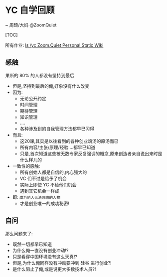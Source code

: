 # YC 自学回顾
~ 周琦/大妈 @ZoomQuiet

[TOC]

所有作业: [ls /yc Zoom.Quiet Personal Static Wiki](http://wiki.zoomquiet.io/yc/)

## 感触

果断的 80% 的人都没有坚持到最后

- 但是,坚持到最后的俺,好象没有什么改变
- 因为:
    + 无论公开约定
    + 时间管理
    + 期待管理
    + 知识管理
    + ....
    + 各种涉及到的自我管理方法都早已习得
- 而且:
    + 这20课,其实是以往看到的各种创业鳮汤的原汤而已
    + 所有内容/主张/原理/经验....都早已知道
    + 只是,首次知道这些被无数专家反复强调的概念,原来创造者亲自说出来时是什么样儿的
- 一致性的感触:
    + 所有创始人都是自信的,内心强大的
    + VC 们不过是给予了机会
    + 实际上即使 YC 不给他们机会
    + 遇到其它机会一样成
- 即: `成为他人无法忽略的人物`
    + 才是创业唯一的成功秘密!

## 自问

那么问题来了:

- 既然一切都早已知道
- 为什么俺一直没有创业冲动!?
- 只是看穿中国环境没有这么天真!?
- 但是,为什么俺同样没有冲动要冲到 硅谷 进行创业?!
- 是什么阻止了俺,或是说更大多数技术人员?!






